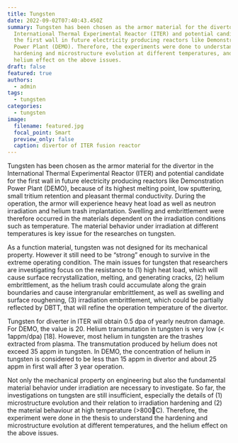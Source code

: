 ```yaml
---
title: Tungsten
date: 2022-09-02T07:40:43.450Z
summary: Tungsten has been chosen as the armor material for the divertor in the
  International Thermal Experimental Reactor (ITER) and potential candidate for
  the first wall in future electricity producing reactors like Demonstration
  Power Plant (DEMO). Therefore, the experiments were done to understand the
  hardening and microstructure evolution at different temperatures, and the
  helium effect on the above issues.
draft: false
featured: true
authors:
  - admin
tags:
  - tungsten
categories:
  - tungsten
image:
  filename: featured.jpg
  focal_point: Smart
  preview_only: false
  caption: divertor of ITER fusion reactor
---
```

Tungsten has been chosen as the armor material for the divertor in the International Thermal Experimental Reactor (ITER) and potential candidate for the first wall in future electricity producing reactors like Demonstration Power Plant (DEMO), because of  its highest melting point, low sputtering, small tritium retention and pleasant thermal conductivity. During the operation, the armor will experience heavy heat load as well as neutron irradiation and helium trash implantation. Swelling and embrittlement were therefore occurred in the materials dependent on the irradiation conditions such as temperature. The material behavior under irradiation at different temperatures is key issue for the researches on tungsten.

As a function material, tungsten was not designed for its mechanical property. However it still need to be “strong” enough to survive in the extreme operating condition. The main issues for tungsten that researchers are investigating focus on the resistance to (1) high heat load, which will cause surface recrystallization, melting, and generating cracks, (2) helium embrittlement, as the helium trash could accumulate along the grain boundaries and cause intergranular embrittlement, as well as swelling and surface roughening, (3) irradiation embrittlement, which could be partially reflected by DBTT, that will refine the operation temperature of the divertor. 

Tungsten for diverter in ITER will obtain 0.5 dpa of yearly neutron damage. For DEMO, the value is 20. Helium transmutation in tungsten is very low (< 1appm/dpa) \[18]. However, most helium in tungsten are the trashes extracted from plasma. The transmutation produced by helium does not exceed 35 appm in tungsten. In DEMO, the concentration of helium in tungsten is considered to be less than 15 appm in divertor and about 25 appm in first wall after 3 year operation.

Not only the mechanical property on engineering but also the fundamental material behavior under irradiation are necessary to investigate. So far, the investigations on tungsten are still insufficient, especially the details of (1) microstructure evolution and their relation to irradiation hardening and (2) the material behaviour at high temperature (>800C). Therefore, the experiment were done in the thesis to understand the hardening and microstructure evolution at different temperatures, and the helium effect on the above issues.